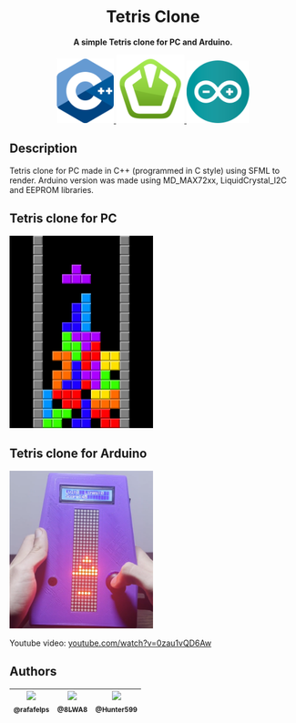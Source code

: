 <h1 align="center">Tetris Clone</h1>

<div align="center">
  <p>
    <strong>A simple Tetris clone for PC and Arduino.</strong>
  </p>
  <p>
    <a href="https://cplusplus.com/reference/" target="_blank" rel="noopener">
      <img src="./docs/assets/C++.png" width="100"/>
    </a>
    <a href="https://www.sfml-dev.org" target="_blank" rel="noopener">
      <img src="./docs/assets/SFML.png" width="120"/>
    </a>
    <a href="https://www.arduino.cc" target="_blank" rel="noopener">
      <img src="./docs/assets/Arduino.png" width="110"/>
    </a>
  </p>
</div>

## Description
Tetris clone for PC made in C++ (programmed in C style) using SFML to render. Arduino version was made using MD_MAX72xx, LiquidCrystal_I2C and EEPROM libraries.

## Tetris clone for PC
<p>
    <a href="./docs/assets/TetrisSim.png" target="_blank" rel="noopener">
      <img src="./docs/assets/TetrisSim.png" width="50%"/>
    </a>
</p>

## Tetris clone for Arduino
<p>
    <a href="./docs/assets/TetrisArduino.png" target="_blank" rel="noopener">
      <img src="./docs/assets/TetrisArduino.png" width="50%"/>
    </a>
</p>
Youtube video: <a href="https://www.youtube.com/watch?v=0zau1vQD6Aw">youtube.com/watch?v=0zau1vQD6Aw</a>

## Authors

| [<img src="https://github.com/rafafelps.png?size=115" width=115><br><sub>@rafafelps</sub>](https://github.com/rafafelps) | [<img src="https://github.com/8LWA8.png?size=115" width=115><br><sub>@8LWA8</sub>](https://github.com/8LWA8) | [<img src="https://github.com/Hunter599.png?size=115" width=115><br><sub>@Hunter599</sub>](https://github.com/Hunter599) |
| :---: | :---: | :---: |
